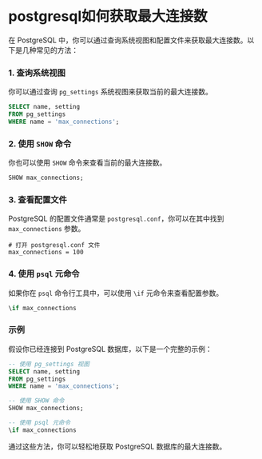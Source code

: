 # postgresql如何获取最大连接数
在 PostgreSQL 中，你可以通过查询系统视图和配置文件来获取最大连接数。以下是几种常见的方法：

### 1. 查询系统视图
你可以通过查询 `pg_settings` 系统视图来获取当前的最大连接数。

```sql
SELECT name, setting
FROM pg_settings
WHERE name = 'max_connections';
```

### 2. 使用 `SHOW` 命令
你也可以使用 `SHOW` 命令来查看当前的最大连接数。

```sql
SHOW max_connections;
```

### 3. 查看配置文件
PostgreSQL 的配置文件通常是 `postgresql.conf`，你可以在其中找到 `max_connections` 参数。

```plaintext
# 打开 postgresql.conf 文件
max_connections = 100
```

### 4. 使用 `psql` 元命令
如果你在 `psql` 命令行工具中，可以使用 `\if` 元命令来查看配置参数。

```sql
\if max_connections
```

### 示例
假设你已经连接到 PostgreSQL 数据库，以下是一个完整的示例：

```sql
-- 使用 pg_settings 视图
SELECT name, setting
FROM pg_settings
WHERE name = 'max_connections';

-- 使用 SHOW 命令
SHOW max_connections;

-- 使用 psql 元命令
\if max_connections
```

通过这些方法，你可以轻松地获取 PostgreSQL 数据库的最大连接数。